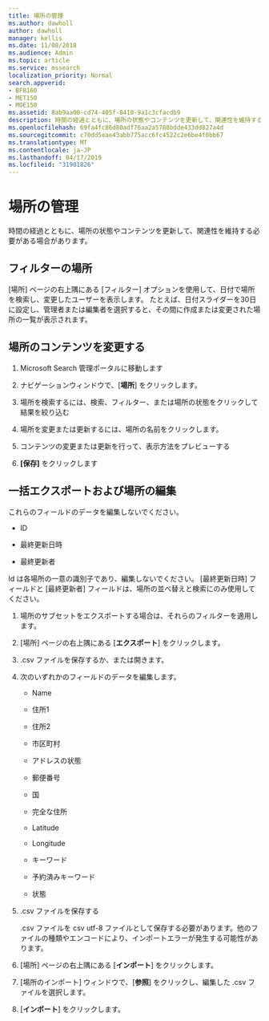 ```yaml
---
title: 場所の管理
ms.author: dawholl
author: dawholl
manager: kellis
ms.date: 11/08/2018
ms.audience: Admin
ms.topic: article
ms.service: mssearch
localization_priority: Normal
search.appverid:
- BFB160
- MET150
- MOE150
ms.assetid: 8ab9aa00-cd74-405f-8410-9a1c3cfacdb9
description: 時間の経過とともに、場所の状態やコンテンツを更新して、関連性を維持する必要がある場合があります。
ms.openlocfilehash: 69fa4fc86d80adf76aa2a5788bdde433dd827a4d
ms.sourcegitcommit: c70dd5eae43abb775acc6fc4522c2e6be4f0bb67
ms.translationtype: MT
ms.contentlocale: ja-JP
ms.lasthandoff: 04/17/2019
ms.locfileid: "31901826"
---
```

# <a name="manage-locations"></a>場所の管理

時間の経過とともに、場所の状態やコンテンツを更新して、関連性を維持する必要がある場合があります。 
  
## <a name="filter-locations"></a>フィルターの場所

[場所] ページの右上隅にある [フィルター] オプションを使用して、日付で場所を検索し、変更したユーザーを表示します。 たとえば、日付スライダーを30日に設定し、管理者または編集者を選択すると、その間に作成または変更された場所の一覧が表示されます。
  
## <a name="change-location-content"></a>場所のコンテンツを変更する

1. Microsoft Search 管理ポータルに移動します
    
2. ナビゲーションウィンドウで、[**場所**] をクリックします。
    
3. 場所を検索するには、検索、フィルター、または場所の状態をクリックして結果を絞り込む
    
4. 場所を変更または更新するには、場所の名前をクリックします。
    
5. コンテンツの変更または更新を行って、表示方法をプレビューする 
    
6. **[保存]** をクリックします
    
## <a name="bulk-export-and-edit-locations"></a>一括エクスポートおよび場所の編集

これらのフィールドのデータを編集しないでください。
  
- ID
    
- 最終更新日時
    
- 最終更新者
    
Id は各場所の一意の識別子であり、編集しないでください。 [最終更新日時] フィールドと [最終更新者] フィールドは、場所の並べ替えと検索にのみ使用してください。
  
1. 場所のサブセットをエクスポートする場合は、それらのフィルターを適用します。
    
2. [場所] ページの右上隅にある [**エクスポート**] をクリックします。
    
3. .csv ファイルを保存するか、または開きます。
    
4. 次のいずれかのフィールドのデータを編集します。
    
   - Name
    
   - 住所1
    
   - 住所2
    
   - 市区町村
    
   - アドレスの状態
    
   - 郵便番号
    
   - 国
    
   - 完全な住所
    
   - Latitude
    
   - Longitude
    
   - キーワード
    
   - 予約済みキーワード
    
   - 状態
    
5. .csv ファイルを保存する

    .csv ファイルを csv utf-8 ファイルとして保存する必要があります。他のファイルの種類やエンコードにより、インポートエラーが発生する可能性があります。
    
6. [場所] ページの右上隅にある [**インポート**] をクリックします。
    
7. [場所のインポート] ウィンドウで、[**参照**] をクリックし、編集した .csv ファイルを選択します。 
    
8. [**インポート**] をクリックします。

  


